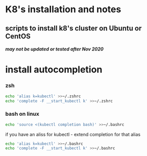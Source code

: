 # K8's installation and notes

## scripts to install k8's cluster on Ubuntu or CentOS

##### may not be updated or tested after Nov 2020

# install autocompletion

### zsh
```bash
echo 'alias k=kubectl' >>~/.zshrc
echo 'complete -F __start_kubectl k' >>~/.zshrc
```
### bash on linux
```bash
echo 'source <(kubectl completion bash)' >>~/.bashrc
```
if you have an aliss for kubectl - extend completion for that alias
```bash
echo 'alias k=kubectl' >>~/.bashrc
echo 'complete -F __start_kubectl k' >>~/.bashrc
```

